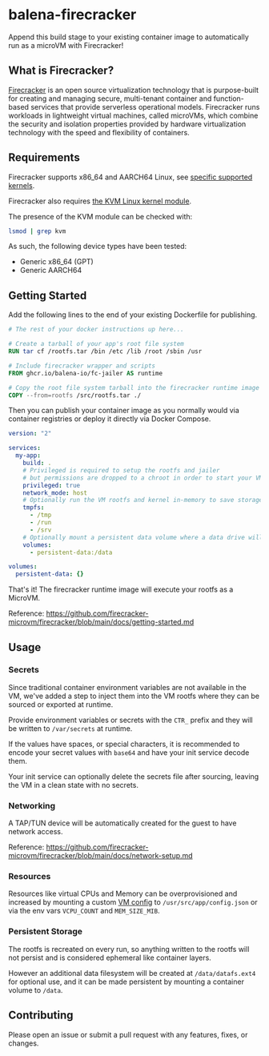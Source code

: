 # balena-firecracker

Append this build stage to your existing container image to automatically run as a microVM with Firecracker!

## What is Firecracker?

[Firecracker](https://firecracker-microvm.github.io/) is an open source virtualization technology that is purpose-built for creating and managing secure, multi-tenant container and function-based services that provide serverless operational models. Firecracker runs workloads in lightweight virtual machines, called microVMs, which combine the security and isolation properties provided by hardware virtualization technology with the speed and flexibility of containers.

## Requirements

Firecracker supports x86_64 and AARCH64 Linux, see [specific supported kernels](https://github.com/firecracker-microvm/firecracker/blob/main/docs/kernel-policy.md).

Firecracker also requires [the KVM Linux kernel module](https://www.linux-kvm.org/).

The presence of the KVM module can be checked with:

```bash
lsmod | grep kvm
```

As such, the following device types have been tested:

- Generic x86_64 (GPT)
- Generic AARCH64

## Getting Started

Add the following lines to the end of your existing Dockerfile for publishing.

```Dockerfile
# The rest of your docker instructions up here...

# Create a tarball of your app's root file system
RUN tar cf /rootfs.tar /bin /etc /lib /root /sbin /usr

# Include firecracker wrapper and scripts
FROM ghcr.io/balena-io/fc-jailer AS runtime

# Copy the root file system tarball into the firecracker runtime image
COPY --from=rootfs /src/rootfs.tar ./
```

Then you can publish your container image as you normally would via container registries
or deploy it directly via Docker Compose.

```yml
version: "2"

services:
  my-app:
    build: .
    # Privileged is required to setup the rootfs and jailer
    # but permissions are dropped to a chroot in order to start your VM
    privileged: true
    network_mode: host
    # Optionally run the VM rootfs and kernel in-memory to save storage wear
    tmpfs:
      - /tmp
      - /run
      - /srv
    # Optionally mount a persistent data volume where a data drive will be created for the VM
    volumes:
      - persistent-data:/data

volumes:
  persistent-data: {}
```

That's it! The firecracker runtime image will execute your rootfs as a MicroVM.

Reference: <https://github.com/firecracker-microvm/firecracker/blob/main/docs/getting-started.md>

## Usage

### Secrets

Since traditional container environment variables are not available in the VM, we've added
a step to inject them into the VM rootfs where they can be sourced or exported at runtime.

Provide environment variables or secrets with the `CTR_` prefix and they will be written to
`/var/secrets` at runtime.

If the values have spaces, or special characters, it is recommended to encode your secret values
with `base64` and have your init service decode them.

Your init service can optionally delete the secrets file after sourcing, leaving the VM in
a clean state with no secrets.

### Networking

A TAP/TUN device will be automatically created for the guest to have network access.

Reference: <https://github.com/firecracker-microvm/firecracker/blob/main/docs/network-setup.md>

### Resources

Resources like virtual CPUs and Memory can be overprovisioned and increased by mounting a custom
[VM config](https://github.com/firecracker-microvm/firecracker/blob/main/tests/framework/vm_config.json)
to `/usr/src/app/config.json` or via the env vars `VCPU_COUNT` and `MEM_SIZE_MIB`.

### Persistent Storage

The rootfs is recreated on every run, so anything written to the rootfs will not persist and
is considered ephemeral like container layers.

However an additional data filesystem will be created at `/data/datafs.ext4` for optional use,
and it can be made persistent by mounting a container volume to `/data`.

## Contributing

Please open an issue or submit a pull request with any features, fixes, or changes.
